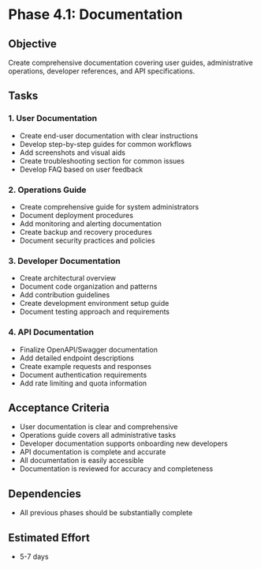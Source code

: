 # Phase 4.1: Documentation

## Objective
Create comprehensive documentation covering user guides, administrative operations, developer references, and API specifications.

## Tasks

### 1. User Documentation
- Create end-user documentation with clear instructions
- Develop step-by-step guides for common workflows
- Add screenshots and visual aids
- Create troubleshooting section for common issues
- Develop FAQ based on user feedback

### 2. Operations Guide
- Create comprehensive guide for system administrators
- Document deployment procedures
- Add monitoring and alerting documentation
- Create backup and recovery procedures
- Document security practices and policies

### 3. Developer Documentation
- Create architectural overview
- Document code organization and patterns
- Add contribution guidelines
- Create development environment setup guide
- Document testing approach and requirements

### 4. API Documentation
- Finalize OpenAPI/Swagger documentation
- Add detailed endpoint descriptions
- Create example requests and responses
- Document authentication requirements
- Add rate limiting and quota information

## Acceptance Criteria
- User documentation is clear and comprehensive
- Operations guide covers all administrative tasks
- Developer documentation supports onboarding new developers
- API documentation is complete and accurate
- All documentation is easily accessible
- Documentation is reviewed for accuracy and completeness

## Dependencies
- All previous phases should be substantially complete

## Estimated Effort
- 5-7 days